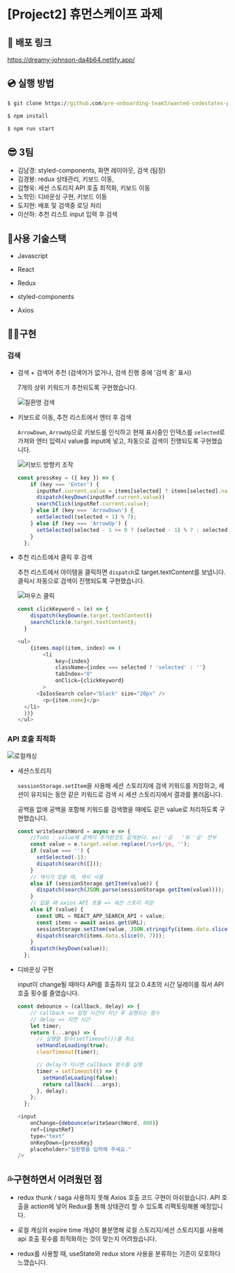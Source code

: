 # [Project2] 휴먼스케이프 과제

## 🚀 배포 링크

https://dreamy-johnson-da4b64.netlify.app/

## 💿 실행 방법

```cmd
$ git clone https://github.com/pre-onboarding-team3/wanted-codestates-project-3-10

$ npm install

$ npm run start
```

## 😎 3팀

- 김남경: styled-components, 화면 레이아웃, 검색 (팀장)
- 김경봉: redux 상태관리, 키보드 이동,
- 김형욱: 세션 스토리지 API 호출 최적화, 키보드 이동
- 노학민: 디바운싱 구현, 키보드 이동
- 도지현: 배포 및 검색중 로딩 처리 
- 이산하: 추천 리스트 input 입력 후 검색



## 🎇사용 기술스택

- Javascript
- React
- Redux
- styled-components

- Axios



## 👩‍💻구현

### 검색

- 검색 + 검색어 추천 (검색어가 없거나, 검색 진행 중에 '검색 중' 표시)

  7개의 상위 키워드가 추천되도록 구현했습니다.

  ![질환명 검색](https://user-images.githubusercontent.com/82519180/155655116-c3bf92aa-4a5c-4c87-ab80-7fd9def0963e.gif)

- 키보드로 이동, 추천 리스트에서 엔터 후 검색

  `ArrowDown`, `ArrowUp`으로 키보드를 인식하고 현재 표시중인 인덱스를 `selected`로 가져와 엔터 입력시 value를 input에 넣고, 자동으로 검색이 진행되도록 구현했습니다.

  ![키보드 방향키 조작](https://user-images.githubusercontent.com/82519180/155655182-164d6fff-fcff-4879-9b03-d4d9bfc1b4b5.gif)

  ```js
  const pressKey = ({ key }) => {
      if (key === 'Enter') {
        inputRef.current.value = items[selected] ? items[selected].name : keyword
        dispatch(keyDown(inputRef.current.value))     
        searchClick(inputRef.current.value);
      } else if (key === 'ArrowDown') {
        setSelected((selected + 1) % 7);
      } else if (key === 'ArrowUp') {
        setSelected(selected - 1 >= 0 ? (selected - 1) % 7 : selected + 6);
      }
    };
  ```

  

- 추천 리스트에서 클릭 후 검색

  추천 리스트에서 아이템을 클릭하면 `dispatch`로 target.textContent를 보냅니다. 클릭시 자동으로 검색이 진행되도록 구현했습니다.

  ![마우스 클릭](https://user-images.githubusercontent.com/82519180/155655202-8f02aa2e-525c-4afc-be22-d16347f782a2.gif)

  ```js
  const clickKeyword = (e) => {
      dispatch(keyDown(e.target.textContent))
      searchClick(e.target.textContent);
    }
  ```

  ```js
  <ul>
      {items.map((item, index) => (
          <li
              key={index}
              className={index === selected ? 'selected' : ''}
              tabIndex="0"
              onClick={clickKeyword}
          >
      	<IoIosSearch color="black" size="20px" />
          <p>{item.name}</p>
  	</li>
  	))}
  </ul>
  ```

  

### API 호출 최적화

![로컬캐싱](https://user-images.githubusercontent.com/82519180/155655237-41222c77-a640-4547-a455-16a0401d9419.gif)

- 세션스토리지

  `sessionStorage.setItem`을 사용해 세션 스토리지에 검색 키워드를 저장하고, 세션이 유지되는 동안 같은 키워드로 검색 시 세션 스토리지에서 결과를 불러옵니다.

  공백을 없애 공백을 포함해 키워드를 검색했을 때에도 같은 value로 처리하도록 구현했습니다.

  ```js
  const writeSearchWord = async e => {
      //Todo : value에 공백이 추가된것도 같게본다. ex) '공   '와 '공' 전부
      const value = e.target.value.replace(/\s+$/gm, '');
      if (value === '') {
        setSelected(-1);
        dispatch(search([]));
      }
      // 캐시가 있을 때, 캐시 사용
      else if (sessionStorage.getItem(value)) {
        dispatch(search(JSON.parse(sessionStorage.getItem(value))));
      }
      // 없을 때 axios API 호출 => 세션 스토리 저장
      else if (value) {
        const URL = REACT_APP_SEARCH_API + value;
        const items = await axios.get(URL);
        sessionStorage.setItem(value, JSON.stringify(items.data.slice(0, 7)));
        dispatch(search(items.data.slice(0, 7)));
      }
      dispatch(keyDown(value));
    };
  ```

  

- 디바운싱 구현

  input이 change될 때마다 API를 호출하지 않고 0.4초의 시간 딜레이를 줘서 API 호출 횟수를 줄였습니다.

  ```js
  const debounce = (callback, delay) => {
      // callback => 일정 시간이 지난 후 실행되는 함수
      // delay => 지연 시간
      let timer;
      return (...args) => {
        // 실행할 함수(setTimeout())를 취소
        setHandleLoading(true);
        clearTimeout(timer);
  
        // delay가 지나면 callback 함수를 실행
        timer = setTimeout(() => {
          setHandleLoading(false);
          return callback(...args);
        }, delay);
      };
    };
  ```

  ```js
  <input
      onChange={debounce(writeSearchWord, 400)}
      ref={inputRef}
      type="text"
      onKeyDown={pressKey}
      placeholder="질환명을 입력해 주세요."
  />
  ```

  


## 💦구현하면서 어려웠던 점

- redux thunk / saga 사용하지 못해 Axios 호출 코드 구현이 아쉬웠습니다. API 호출을 action에 넣어 Redux를 통해 상태관리 할 수 있도록 리팩토링해볼 예정입니다.

- 로컬 캐싱의 expire time 개념이 불분명해 로컬 스토리지/세션 스토리지를 사용해 api 호출 횟수를 최적화하는 것이 맞는지 어려웠습니다.

- redux를 사용할 때, useState와 redux store 사용을 분류하는 기준이 모호하다 느꼈습니다.

  